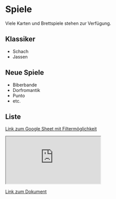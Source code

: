 # Spiele

Viele Karten und Brettspiele stehen zur Verfügung.

## Klassiker
* Schach
* Jassen


## Neue Spiele
* Biberbande
* Dorfromantik
* Punto
* etc.


## Liste

[Link zum Google Sheet mit Filtermöglichkeit](https://docs.google.com/spreadsheets/d/1BVgXfzpYZIC19ObN3e2_Jt_gcD0mgFAairXujbbKtck/edit?usp=sharing)

<div class="iframe-container">
    <iframe src="https://docs.google.com/spreadsheets/d/e/2PACX-1vRbiSS5_qKr0ftqXEtwVTJhR_NzsMFCm-EJaSfcbsUZPtBqfNP6PF4je2sahOWVBh7adRbTwzbn7lrj/pubhtml?widget=true&amp;headers=false" allowfullscreen></iframe>
</div>

[Link zum Dokument](https://docs.google.com/spreadsheets/d/e/2PACX-1vRbiSS5_qKr0ftqXEtwVTJhR_NzsMFCm-EJaSfcbsUZPtBqfNP6PF4je2sahOWVBh7adRbTwzbn7lrj/pubhtml)
